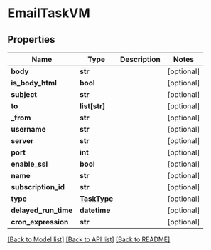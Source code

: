 # EmailTaskVM


## Properties
Name | Type | Description | Notes
------------ | ------------- | ------------- | -------------
**body** | **str** |  | [optional] 
**is_body_html** | **bool** |  | [optional] 
**subject** | **str** |  | [optional] 
**to** | **list[str]** |  | [optional] 
**_from** | **str** |  | [optional] 
**username** | **str** |  | [optional] 
**server** | **str** |  | [optional] 
**port** | **int** |  | [optional] 
**enable_ssl** | **bool** |  | [optional] 
**name** | **str** |  | [optional] 
**subscription_id** | **str** |  | [optional] 
**type** | [**TaskType**](TaskType.md) |  | [optional] 
**delayed_run_time** | **datetime** |  | [optional] 
**cron_expression** | **str** |  | [optional] 

[[Back to Model list]](../README.md#documentation-for-models) [[Back to API list]](../README.md#documentation-for-api-endpoints) [[Back to README]](../README.md)


